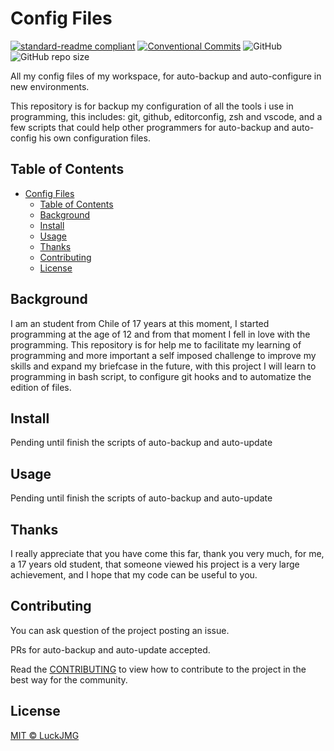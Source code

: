 # Config Files

[![standard-readme compliant](https://img.shields.io/badge/readme%20style-standard-brightgreen.svg)](https://github.com/RichardLitt/standard-readme)
[![Conventional Commits](https://img.shields.io/badge/Conventional%20Commits-1.0.0-yellow.svg)](https://conventionalcommits.org)
![GitHub](https://img.shields.io/github/license/LuckJMG/Config-Files)
![GitHub repo size](https://img.shields.io/github/repo-size/LuckJMG/Config-Files)

All my config files of my workspace, for auto-backup and auto-configure in new environments.

This repository is for backup my configuration of all the tools i use in programming, this includes: git, github, editorconfig, zsh and vscode, and a few scripts that could help other programmers for auto-backup and auto-config his own configuration files.

## Table of Contents

- [Config Files](#config-files)
  - [Table of Contents](#table-of-contents)
  - [Background](#background)
  - [Install](#install)
  - [Usage](#usage)
  - [Thanks](#thanks)
  - [Contributing](#contributing)
  - [License](#license)

## Background

I am an student from Chile of 17 years at this moment, I started programming at the age of 12 and from that moment I fell in love with the programming. This repository is for help me to facilitate my learning of programming and more important a self imposed challenge to improve my skills and expand my briefcase in the future, with this project I will learn to programming in bash script, to configure git hooks and to automatize the edition of files.

## Install

Pending until finish the scripts of auto-backup and auto-update

## Usage

Pending until finish the scripts of auto-backup and auto-update

## Thanks

I really appreciate that you have come this far, thank you very much, for me, a 17 years old student, that someone viewed his project is a very large achievement, and I hope that my code can be useful to you.

## Contributing

You can ask question of the project posting an issue.

PRs for auto-backup and auto-update accepted.

Read the [CONTRIBUTING](CONTRIBUTING.md) to view how to contribute to the project in the best way for the community.

## License

[MIT © LuckJMG](LICENSE)
